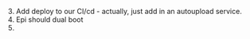 3. Add deploy to our CI/cd - actually, just add in an autoupload service.
4. Epi should dual boot
5. 
